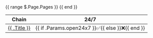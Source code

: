 <table>
    <thead>
        <tr>
            <th>Chain</th>
            <th>24/7</th>
        </tr>
    </thead>
    <tbody>
        {{ range $.Page.Pages }}
        <tr>
            <td><a href="{{ .Page.RelPermalink }}">{{ .Title }}</a></td>
            <td>{{ if .Params.open24x7 }}✅{{ else }}❌{{ end }}</td>
        </tr>
        {{ end }}
    </tbody>
</table>
